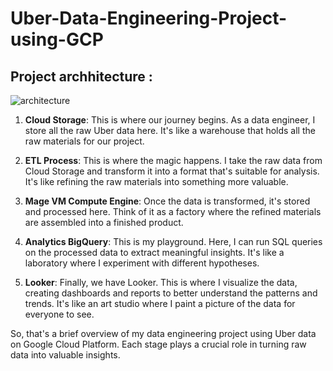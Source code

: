 # Uber-Data-Engineering-Project-using-GCP
## Project archhitecture :

![architecture](https://github.com/abhi-nilekar/Uber-Data-Engineering-Project-using-GCP/assets/24265534/9b5aa325-6e25-4b77-bb12-83a1bf8e09b1)

1. **Cloud Storage**: This is where our journey begins. As a data engineer, I store all the raw Uber data here. It's like a warehouse that holds all the raw materials for our project.

2. **ETL Process**: This is where the magic happens. I take the raw data from Cloud Storage and transform it into a format that's suitable for analysis. It's like refining the raw materials into something more valuable.

3. **Mage VM Compute Engine**: Once the data is transformed, it's stored and processed here. Think of it as a factory where the refined materials are assembled into a finished product.

4. **Analytics BigQuery**: This is my playground. Here, I can run SQL queries on the processed data to extract meaningful insights. It's like a laboratory where I experiment with different hypotheses.

5. **Looker**: Finally, we have Looker. This is where I visualize the data, creating dashboards and reports to better understand the patterns and trends. It's like an art studio where I paint a picture of the data for everyone to see.

So, that's a brief overview of my data engineering project using Uber data on Google Cloud Platform. Each stage plays a crucial role in turning raw data into valuable insights.
